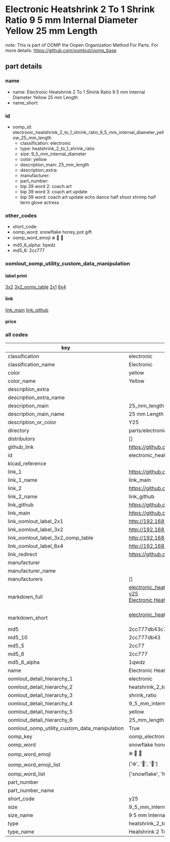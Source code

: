 # Electronic Heatshrink 2 To 1 Shrink Ratio 9 5 mm Internal Diameter Yellow 25 mm Length  

note: This is part of OOMP the Oopen Organization Method For Parts. For more details: https://github.com/oomlout/oomp_base

##  part details
  







### name
* name: Electronic Heatshrink 2 To 1 Shrink Ratio 9 5 mm Internal Diameter Yellow 25 mm Length
* name_short: 
### id
* oomp_id: electronic_heatshrink_2_to_1_shrink_ratio_9_5_mm_internal_diameter_yellow_25_mm_length
  * classification: electronic
  * type: heatshrink_2_to_1_shrink_ratio
  * size: 9_5_mm_internal_diameter
  * color: yellow
  * description_main: 25_mm_length
  * description_extra: 
  * manufacturer: 
  * part_number: 
  * bip 39 word 2: coach art
  * bip 39 word 3: coach art update
  * bip 39 word: coach art update echo dance half shoot shrimp half term glove actress

### other_codes
* short_code: 
* oomp_word: snowflake honey_pot gift
* oomp_word_emoji :snowflake: :honey_pot: :gift:
* md5_6_alpha: 1qwdz
* md5_6: 2cc777






### oomlout_oomp_utility_custom_data_manipulation
#### label print
[3x2](http://192.168.1.245:1112/?label=oomp%201qwdz)
[3x2_oomp_table](http://192.168.1.108:1112/?label=oomp%201qwdz)
[2x1](http://192.168.1.242:1112/?label=oomp%201qwdz)
[6x4](http://192.168.1.55:1112/?label=oomp%201qwdz)    

#### link

[link_main](https://github.com/oomlout/oomlout_oomp_version_1_messy/tree/main/parts/electronic_heatshrink_2_to_1_shrink_ratio_9_5_mm_internal_diameter_yellow_25_mm_length) [link_github](https://github.com/oomlout/oomlout_oomp_version_1_messy/tree/main/parts/electronic_heatshrink_2_to_1_shrink_ratio_9_5_mm_internal_diameter_yellow_25_mm_length)                             

#### price







### all codes 
| key | value |  
| --- | --- |  
| classification | electronic |  
| classification_name | Electronic |  
| color | yellow |  
| color_name | Yellow |  
| description_extra |  |  
| description_extra_name |  |  
| description_main | 25_mm_length |  
| description_main_name | 25 mm Length |  
| description_or_color | Y25 |  
| directory | parts/electronic_heatshrink_2_to_1_shrink_ratio_9_5_mm_internal_diameter_yellow_25_mm_length |  
| distributors | [] |  
| github_link | https://github.com/oomlout/oomlout_oomp_part_src/tree/main/parts/electronic_heatshrink_2_to_1_shrink_ratio_9_5_mm_internal_diameter_yellow_25_mm_length |  
| id | electronic_heatshrink_2_to_1_shrink_ratio_9_5_mm_internal_diameter_yellow_25_mm_length |  
| kicad_reference |  |  
| link_1 | https://github.com/oomlout/oomlout_oomp_version_1_messy/tree/main/parts/electronic_heatshrink_2_to_1_shrink_ratio_9_5_mm_internal_diameter_yellow_25_mm_length |  
| link_1_name | link_main |  
| link_2 | https://github.com/oomlout/oomlout_oomp_version_1_messy/tree/main/parts/electronic_heatshrink_2_to_1_shrink_ratio_9_5_mm_internal_diameter_yellow_25_mm_length |  
| link_2_name | link_github |  
| link_github | https://github.com/oomlout/oomlout_oomp_version_1_messy/tree/main/parts/electronic_heatshrink_2_to_1_shrink_ratio_9_5_mm_internal_diameter_yellow_25_mm_length |  
| link_main | https://github.com/oomlout/oomlout_oomp_version_1_messy/tree/main/parts/electronic_heatshrink_2_to_1_shrink_ratio_9_5_mm_internal_diameter_yellow_25_mm_length |  
| link_oomlout_label_2x1 | http://192.168.1.242:1112/?label=oomp%201qwdz |  
| link_oomlout_label_3x2 | http://192.168.1.245:1112/?label=oomp%201qwdz |  
| link_oomlout_label_3x2_oomp_table | http://192.168.1.108:1112/?label=oomp%201qwdz |  
| link_oomlout_label_6x4 | http://192.168.1.55:1112/?label=oomp%201qwdz |  
| link_redirect | https://github.com/oomlout/oomlout_oomp_version_1_messy/tree/main/parts/electronic_heatshrink_2_to_1_shrink_ratio_9_5_mm_internal_diameter_yellow_25_mm_length |  
| manufacturer |  |  
| manufacturer_name |  |  
| manufacturers | [] |  
| markdown_full | [electronic_heatshrink_2_to_1_shrink_ratio_9_5_mm_internal_diameter_yellow_25_mm_length](none)<br>[y25](none)<br>[Electronic Heatshrink 2 To 1 Shrink Ratio 9 5 Mm Internal Diameter Yellow 25 Mm Length](none)<br><br> |  
| markdown_short | [electronic_heatshrink_2_to_1_shrink_ratio_9_5_mm_internal_diameter_yellow_25_mm_length](none)<br><br> |  
| md5 | 2cc777db43c738d1a19ba45fdd033165 |  
| md5_10 | 2cc777db43 |  
| md5_5 | 2cc77 |  
| md5_6 | 2cc777 |  
| md5_6_alpha | 1qwdz |  
| name | Electronic Heatshrink 2 To 1 Shrink Ratio 9 5 mm Internal Diameter Yellow 25 mm Length |  
| oomlout_detail_hierarchy_1 | electronic |  
| oomlout_detail_hierarchy_2 | heatshrink_2_to_1 |  
| oomlout_detail_hierarchy_3 | shrink_ratio |  
| oomlout_detail_hierarchy_4 | 9_5_mm_internal_diameter |  
| oomlout_detail_hierarchy_5 | yellow |  
| oomlout_detail_hierarchy_6 | 25_mm_length |  
| oomlout_oomp_utility_custom_data_manipulation | True |  
| oomp_key | oomp_electronic_heatshrink_2_to_1_shrink_ratio_9_5_mm_internal_diameter_yellow_25_mm_length |  
| oomp_word | snowflake honey_pot gift |  
| oomp_word_emoji | :snowflake: :honey_pot: :gift: |  
| oomp_word_emoji_list | [':snowflake:', ':honey_pot:', ':gift:'] |  
| oomp_word_list | ['snowflake', 'honey_pot', 'gift'] |  
| part_number |  |  
| part_number_name |  |  
| short_code | y25 |  
| size | 9_5_mm_internal_diameter |  
| size_name | 9 5 mm Internal Diameter |  
| type | heatshrink_2_to_1_shrink_ratio |  
| type_name | Heatshrink 2 To 1 Shrink Ratio |  
